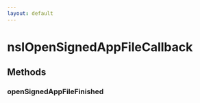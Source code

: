 ```yaml
---
layout: default
---
```


# nsIOpenSignedAppFileCallback #

## Methods ##

### openSignedAppFileFinished ###
